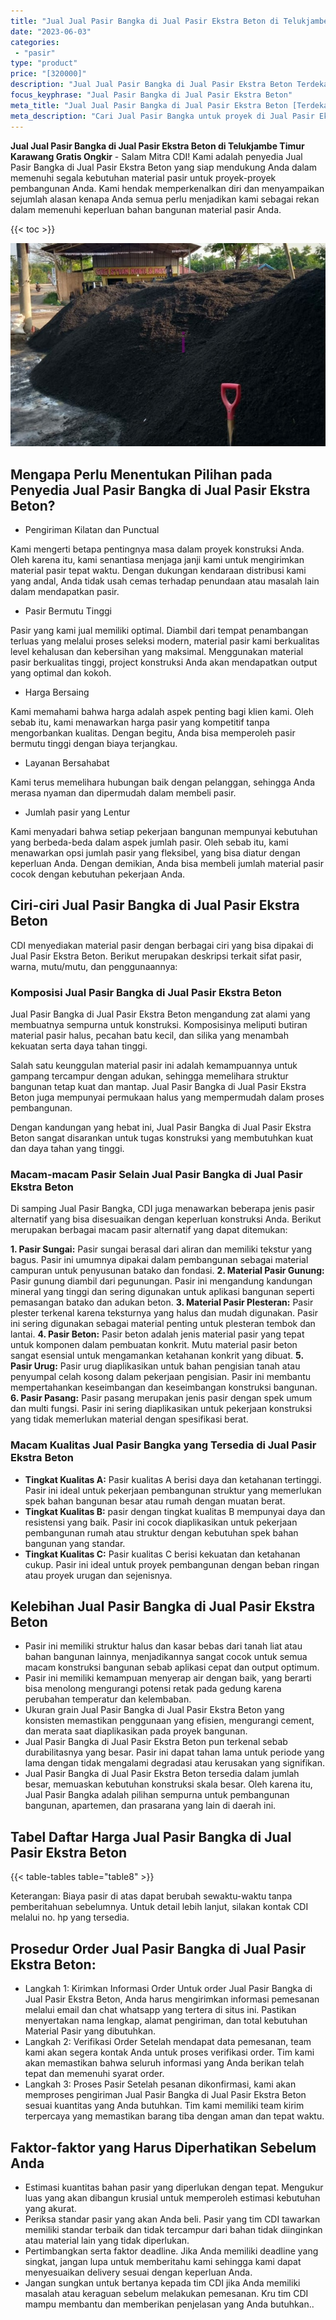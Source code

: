 ```yaml
---
title: "Jual Jual Pasir Bangka di Jual Pasir Ekstra Beton di Telukjambe Timur Karawang Gratis Ongkir"
date: "2023-06-03"
categories:
 - "pasir"
type: "product"
price: "[320000]"
description: "Jual Jual Pasir Bangka di Jual Pasir Ekstra Beton Terdekat. Jual Pasir Bangka ini sering digunakan dalam proyek konstruksi sebagai bahan campuran yang terpilih dan bersih. Hubungi kami untuk informasi lebih lanjut."
focus_keyphrase: "Jual Pasir Bangka di Jual Pasir Ekstra Beton"
meta_title: "Jual Jual Pasir Bangka di Jual Pasir Ekstra Beton [Terdekat] - CDI"
meta_description: "Cari Jual Pasir Bangka untuk proyek di Jual Pasir Ekstra Beton? Kami memiliki Jual Pasir Bangka berkualitas untuk bahan campuran. Segera dapatkan penawaran terbaik."
---
```


**Jual Jual Pasir Bangka di Jual Pasir Ekstra Beton di Telukjambe Timur Karawang Gratis Ongkir** - Salam Mitra CDI! Kami adalah penyedia Jual Pasir Bangka di Jual Pasir Ekstra Beton yang siap mendukung Anda dalam memenuhi segala kebutuhan material pasir untuk proyek-proyek pembangunan Anda. Kami hendak memperkenalkan diri dan menyampaikan sejumlah alasan kenapa Anda semua perlu menjadikan kami sebagai rekan dalam memenuhi keperluan bahan bangunan material pasir Anda.

{{< toc >}}

![Jual Jual Pasir Bangka di Jual Pasir Ekstra Beton di Telukjambe Timur Karawang Gratis Ongkir](/images/pasir/pasir-bangunan-26.jpg)

## Mengapa Perlu Menentukan Pilihan pada Penyedia Jual Pasir Bangka di Jual Pasir Ekstra Beton?

*   Pengiriman Kilatan dan Punctual

Kami mengerti betapa pentingnya masa dalam proyek konstruksi Anda. Oleh karena itu, kami senantiasa menjaga janji kami untuk mengirimkan material pasir tepat waktu. Dengan dukungan kendaraan distribusi kami yang andal, Anda tidak usah cemas terhadap penundaan atau masalah lain dalam mendapatkan pasir.
*   Pasir Bermutu Tinggi

Pasir yang kami jual memiliki optimal. Diambil dari tempat penambangan terluas yang melalui proses seleksi modern, material pasir kami berkualitas level kehalusan dan kebersihan yang maksimal. Menggunakan material pasir berkualitas tinggi, project konstruksi Anda akan mendapatkan output yang optimal dan kokoh.
*   Harga Bersaing

Kami memahami bahwa harga adalah aspek penting bagi klien kami. Oleh sebab itu, kami menawarkan harga pasir yang kompetitif tanpa mengorbankan kualitas. Dengan begitu, Anda bisa memperoleh pasir bermutu tinggi dengan biaya terjangkau.
*   Layanan Bersahabat

Kami terus memelihara hubungan baik dengan pelanggan, sehingga Anda merasa nyaman dan dipermudah dalam membeli pasir.
*   Jumlah pasir yang Lentur

Kami menyadari bahwa setiap pekerjaan bangunan mempunyai kebutuhan yang berbeda-beda dalam aspek jumlah pasir. Oleh sebab itu, kami menawarkan opsi jumlah pasir yang fleksibel, yang bisa diatur dengan keperluan Anda. Dengan demikian, Anda bisa membeli jumlah material pasir cocok dengan kebutuhan pekerjaan Anda.

## Ciri-ciri Jual Pasir Bangka di Jual Pasir Ekstra Beton

CDI menyediakan material pasir dengan berbagai ciri yang bisa dipakai di Jual Pasir Ekstra Beton. Berikut merupakan deskripsi terkait sifat pasir, warna, mutu/mutu, dan penggunaannya:

### Komposisi Jual Pasir Bangka di Jual Pasir Ekstra Beton

Jual Pasir Bangka di Jual Pasir Ekstra Beton mengandung zat alami yang membuatnya sempurna untuk konstruksi. Komposisinya meliputi butiran material pasir halus, pecahan batu kecil, dan silika yang menambah kekuatan serta daya tahan tinggi.

Salah satu keunggulan material pasir ini adalah kemampuannya untuk gampang tercampur dengan adukan, sehingga memelihara struktur bangunan tetap kuat dan mantap. Jual Pasir Bangka di Jual Pasir Ekstra Beton juga mempunyai permukaan halus yang mempermudah dalam proses pembangunan.

Dengan kandungan yang hebat ini, Jual Pasir Bangka di Jual Pasir Ekstra Beton sangat disarankan untuk tugas konstruksi yang membutuhkan kuat dan daya tahan yang tinggi.

### Macam-macam Pasir Selain Jual Pasir Bangka di Jual Pasir Ekstra Beton

Di samping Jual Pasir Bangka, CDI juga menawarkan beberapa jenis pasir alternatif yang bisa disesuaikan dengan keperluan konstruksi Anda. Berikut merupakan berbagai macam pasir alternatif yang dapat ditemukan:

**1\. Pasir Sungai:** Pasir sungai berasal dari aliran dan memiliki tekstur yang bagus. Pasir ini umumnya dipakai dalam pembangunan sebagai material campuran untuk penyusunan batako dan fondasi.
**2\. Material Pasir Gunung:** Pasir gunung diambil dari pegunungan. Pasir ini mengandung kandungan mineral yang tinggi dan sering digunakan untuk aplikasi bangunan seperti pemasangan batako dan adukan beton.
**3\. Material Pasir Plesteran:** Pasir plester terkenal karena teksturnya yang halus dan mudah digunakan. Pasir ini sering digunakan sebagai material penting untuk plesteran tembok dan lantai.
**4\. Pasir Beton:** Pasir beton adalah jenis material pasir yang tepat untuk komponen dalam pembuatan konkrit. Mutu material pasir beton sangat esensial untuk mengamankan ketahanan konkrit yang dibuat.
**5\. Pasir Urug:** Pasir urug diaplikasikan untuk bahan pengisian tanah atau penyumpal celah kosong dalam pekerjaan pengisian. Pasir ini membantu mempertahankan keseimbangan dan keseimbangan konstruksi bangunan.
**6\. Pasir Pasang:** Pasir pasang merupakan jenis pasir dengan spek umum dan multi fungsi. Pasir ini sering diaplikasikan untuk pekerjaan konstruksi yang tidak memerlukan material dengan spesifikasi berat.

### Macam Kualitas Jual Pasir Bangka yang Tersedia di Jual Pasir Ekstra Beton

*   **Tingkat Kualitas A:** Pasir kualitas A berisi daya dan ketahanan tertinggi. Pasir ini ideal untuk pekerjaan pembangunan struktur yang memerlukan spek bahan bangunan besar atau rumah dengan muatan berat.
*   **Tingkat Kualitas B:** pasir dengan tingkat kualitas B mempunyai daya dan resistensi yang baik. Pasir ini cocok diaplikasikan untuk pekerjaan pembangunan rumah atau struktur dengan kebutuhan spek bahan bangunan yang standar.
*   **Tingkat Kualitas C:** Pasir kualitas C berisi kekuatan dan ketahanan cukup. Pasir ini ideal untuk proyek pembangunan dengan beban ringan atau proyek urugan dan sejenisnya.

## Kelebihan Jual Pasir Bangka di Jual Pasir Ekstra Beton

*   Pasir ini memiliki struktur halus dan kasar bebas dari tanah liat atau bahan bangunan lainnya, menjadikannya sangat cocok untuk semua macam konstruksi bangunan sebab aplikasi cepat dan output optimum.
*   Pasir ini memiliki kemampuan menyerap air dengan baik, yang berarti bisa menolong mengurangi potensi retak pada gedung karena perubahan temperatur dan kelembaban.
*   Ukuran grain Jual Pasir Bangka di Jual Pasir Ekstra Beton yang konsisten memastikan penggunaan yang efisien, mengurangi cement, dan merata saat diaplikasikan pada proyek bangunan.
*   Jual Pasir Bangka di Jual Pasir Ekstra Beton pun terkenal sebab durabilitasnya yang besar. Pasir ini dapat tahan lama untuk periode yang lama dengan tidak mengalami degradasi atau kerusakan yang signifikan.
*   Jual Pasir Bangka di Jual Pasir Ekstra Beton tersedia dalam jumlah besar, memuaskan kebutuhan konstruksi skala besar. Oleh karena itu, Jual Pasir Bangka adalah pilihan sempurna untuk pembangunan bangunan, apartemen, dan prasarana yang lain di daerah ini.

## Tabel Daftar Harga Jual Pasir Bangka di Jual Pasir Ekstra Beton

{{< table-tables table="table8" >}}

Keterangan: Biaya pasir di atas dapat berubah sewaktu-waktu tanpa pemberitahuan sebelumnya. Untuk detail lebih lanjut, silakan kontak CDI melalui no. hp yang tersedia.

## Prosedur Order Jual Pasir Bangka di Jual Pasir Ekstra Beton:

*   Langkah 1: Kirimkan Informasi Order
Untuk order Jual Pasir Bangka di Jual Pasir Ekstra Beton, Anda harus mengirimkan informasi pemesanan melalui email dan chat whatsapp yang tertera di situs ini. Pastikan menyertakan nama lengkap, alamat pengiriman, dan total kebutuhan Material Pasir yang dibutuhkan.
*   Langkah 2: Verifikasi Order
Setelah mendapat data pemesanan, team kami akan segera kontak Anda untuk proses verifikasi order. Tim kami akan memastikan bahwa seluruh informasi yang Anda berikan telah tepat dan memenuhi syarat order.
*   Langkah 3: Proses Pasir
Setelah pesanan dikonfirmasi, kami akan memproses pengiriman Jual Pasir Bangka di Jual Pasir Ekstra Beton sesuai kuantitas yang Anda butuhkan. Tim kami memiliki team kirim terpercaya yang memastikan barang tiba dengan aman dan tepat waktu.

## Faktor-faktor yang Harus Diperhatikan Sebelum Anda

*   Estimasi kuantitas bahan pasir yang diperlukan dengan tepat. Mengukur luas yang akan dibangun krusial untuk memperoleh estimasi kebutuhan yang akurat.
*   Periksa standar pasir yang akan Anda beli. Pasir yang tim CDI tawarkan memiliki standar terbaik dan tidak tercampur dari bahan tidak diinginkan atau material lain yang tidak diperlukan.
*   Pertimbangkan serta faktor deadline. Jika Anda memiliki deadline yang singkat, jangan lupa untuk memberitahu kami sehingga kami dapat menyesuaikan delivery sesuai dengan keperluan Anda.
*   Jangan sungkan untuk bertanya kepada tim CDI jika Anda memiliki masalah atau keraguan sebelum melakukan pemesanan. Kru tim CDI mampu membantu dan memberikan penjelasan yang Anda butuhkan..